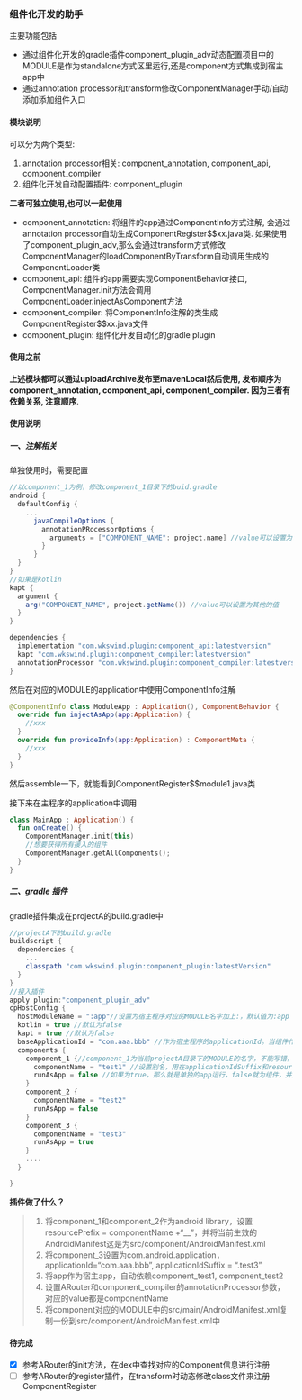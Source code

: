 ### 组件化开发的助手

主要功能包括

- 通过组件化开发的gradle插件component_plugin_adv动态配置项目中的MODULE是作为standalone方式区里运行,还是component方式集成到宿主app中
- 通过annotation processor和transform修改ComponentManager手动/自动添加添加组件入口

#### 模块说明

可以分为两个类型:

1. annotation processor相关: component_annotation, component_api, component_compiler
2. 组件化开发自动配置插件: component_plugin

**二者可独立使用,也可以一起使用**

- component_annotation: 将组件的app通过ComponentInfo方式注解, 会通过annotation processor自动生成ComponentRegister$$xx.java类. 如果使用了component_plugin_adv,那么会通过transform方式修改ComponentManager的loadComponentByTransform自动调用生成的ComponentLoader类
- component_api: 组件的app需要实现ComponentBehavior接口, ComponentManager.init方法会调用ComponentLoader.injectAsComponent方法
- component_compiler: 将ComponentInfo注解的类生成ComponentRegister$$xx.java文件
- component_plugin: 组件化开发自动化的gradle plugin 

#### 使用之前

**上述模块都可以通过uploadArchive发布至mavenLocal然后使用, 发布顺序为component_annotation, component_api, component_compiler. 因为三者有依赖关系, 注意顺序**. 

#### 使用说明

##### 一、注解相关

单独使用时，需要配置

```groovy
//以component_1为例，修改component_1目录下的buid.gradle
android {
  defaultConfig {
    ...
      javaCompileOptions {
        annotationPRocessorOptions {
          arguments = ["COMPONENT_NAME": project.name] //value可以设置为其他值
        }
      }
  }
}
//如果是kotlin
kapt {
  argument {
    arg("COMPONENT_NAME", project.getName()) //value可以设置为其他的值
  }
}

dependencies {
  implementation "com.wkswind.plugin:component_api:latestversion"
  kapt "com.wkswind.plugin:component_compiler:latestversion"
  annotationProcessor "com.wkswind.plugin:component_compiler:latestversion"
}
```

然后在对应的MODULE的application中使用ComponentInfo注解

```kotlin
@ComponentInfo class ModuleApp : Application(), ComponentBehavior {
  override fun injectAsApp(app:Application) {
    //xxx
  }
  override fun provideInfo(app:Application) : ComponentMeta {
    //xxx
  }
}
```

然后assemble一下，就能看到ComponentRegister$$module1.java类

接下来在主程序的application中调用

```kotlin
class MainApp : Application() {
  fun onCreate() {
    ComponentManager.init(this)
    //想要获得所有接入的组件
    ComponentManager.getAllComponents();
  }
}
```

##### 二、gradle 插件

gradle插件集成在projectA的build.gradle中

```groovy
//projectA下的build.gradle
buildscript {
  dependencies {
    ...
    classpath "com.wkswind.plugin:component_plugin:latestVersion"  
  }
}
//接入插件
apply plugin:"component_plugin_adv"
cpHostConfig {
  hostModuleName = ":app"//设置为宿主程序对应的MODULE名字加上:，默认值为:app
  kotlin = true //默认为false
  kapt = true //默认为false
  baseApplicationId = "com.aaa.bbb" //作为宿主程序的applicationId。当组件作为单独app运行时的applicationId，applicationIdSuffix由componentName设定
  components {
    component_1 {//component_1为当前projectA目录下的MODULE的名字，不能写错，写错会找不到
      componentName = "test1" //设置别名，用在applicationIdSuffix和resourcePrefx中，也用在ARouter和component_compiler中的kapt和annotationProcessorOptions的参数
      runAsApp = false //如果为true，那么就是单独的app运行，false就为组件，并且宿主程序会自动集成
    }
    component_2 {
      componentName = "test2"
      runAsApp = false
    }
    component_3 {
      componentName = "test3"
      runAsApp = true
    }
    ....
  }

}
```

**插件做了什么？**

> 1. 将component_1和component_2作为android library，设置resourcePrefix = componentName +“__”，并将当前生效的AndroidManifest这是为src/component/AndroidManifest.xml
> 2. 将component_3设置为com.android.application，applicationId=“com.aaa.bbb”, applicationIdSuffix = “.test3”
> 3. 将app作为宿主app，自动依赖component_test1, component_test2
> 4. 设置ARouter和component_compiler的annotationProcessor参数，对应的value都是componentName
> 5. 将component对应的MODULE中的src/main/AndroidManifest.xml复制一份到src/component/AndroidManifest.xml中

#### 待完成

- [x] 参考ARouter的init方法，在dex中查找对应的Component信息进行注册
- [ ] 参考ARouter的register插件，在transform时动态修改class文件来注册ComponentRegister